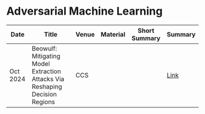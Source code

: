# Adversarial Machine Learning

| Date | Title | Venue | Material | Short Summary | Summary |
|---|---|---|---|---|---|
| Oct 2024 | Beowulf: Mitigating Model Extraction Attacks Via Reshaping Decision Regions | CCS | | |[Link](https://github.com/nabeelxy/ai-security-guide/tree/main/security_for_ai/adversarial_machine_learning/summaries/202410_aml_ccs_beowulf_summary.txt)
